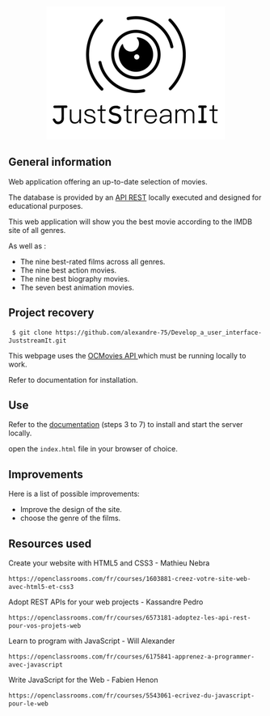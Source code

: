 <p align="center">
  <img src="https://github.com/alexandre-75/Develop_a_user_interface-JuststreamIt/blob/main/Picture/16004298163529_P5.png" alt="logo-light" />
</p>

##  General information

Web application offering an up-to-date selection of movies.  

The database is provided by an [API REST](https://github.com/OpenClassrooms-Student-Center/OCMovies-API-EN-FR) locally executed and designed for educational purposes.

This web application will show you the best movie according to the IMDB site of all genres.

As well as :
- The nine best-rated films across all genres.
- The nine best action movies.
- The nine best biography movies.
- The seven best animation movies.



## Project recovery


     $ git clone https://github.com/alexandre-75/Develop_a_user_interface-JuststreamIt.git


This webpage uses the [ OCMovies API ](https://github.com/OpenClassrooms-Student-Center/OCMovies-API-EN-FR) which must be running locally to work.

Refer to documentation for installation.



##  Use

Refer to the [documentation](https://github.com/OpenClassrooms-Student-Center/OCMovies-API-EN-FR#option-2-installation-and-execution-without-pipenv-using-venv-and-pip)
(steps 3 to 7) to install and start the server locally.


  open the `index.html` file in your browser of choice.
  
  
  
 ## Improvements
 
Here is a list of possible improvements:
- Improve the design of the site.
- choose the genre of the films. 



## Resources used

Create your website with HTML5 and CSS3 - Mathieu Nebra 
    
    https://openclassrooms.com/fr/courses/1603881-creez-votre-site-web-avec-html5-et-css3

Adopt REST APIs for your web projects - Kassandre Pedro

    https://openclassrooms.com/fr/courses/6573181-adoptez-les-api-rest-pour-vos-projets-web

Learn to program with JavaScript - Will Alexander

    https://openclassrooms.com/fr/courses/6175841-apprenez-a-programmer-avec-javascript

Write JavaScript for the Web - Fabien Henon

    https://openclassrooms.com/fr/courses/5543061-ecrivez-du-javascript-pour-le-web
